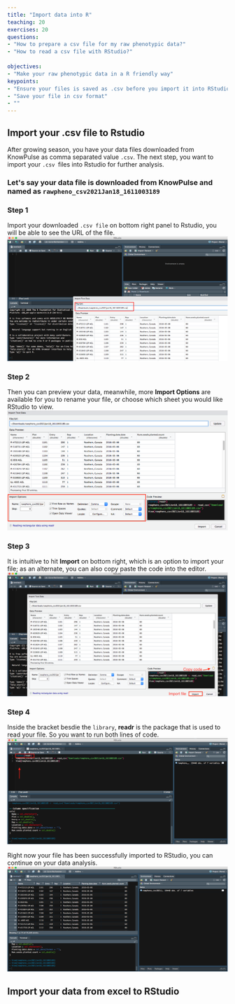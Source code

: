 ```yaml
---
title: "Import data into R"
teaching: 20
exercises: 20
questions:
- "How to prepare a csv file for my raw phenotypic data?"
- "How to read a csv file with RStudio?"

objectives:
- "Make your raw phenotypic data in a R friendly way"
keypoints:
- "Ensure your files is saved as .csv before you import it into RStudio ."
- "Save your file in csv format"
- ""
---
```

## Import your .csv file to Rstudio
After growing season, you have your data files downloaded from KnowPulse as comma separated value `.csv`. The next step, you want to import your `.csv `files into Rstudio for further analysis. 

### Let's say your data file is downloaded from KnowPulse and named as `rawpheno_csv2021Jan18_1611003189`

### Step 1
Import your downloaded `.csv file` on bottom right panel to Rstudio, you will be able to see the URL of the file. 
![Screenshot of main code listing](../fig/Import-data-1.png)

### Step 2
Then you can preview your data, meanwhile, more **Import Options** are available for you to rename your file, or choose which sheet you would like RStudio to view.
![Screenshot of main code listing](../fig/Import-data-2.png)


### Step 3
It is intuitive to hit **Import** on bottom right, which is an option to import your file; as an alternate, you can also copy paste the code into the editor. 
![Screenshot of main code listing](../fig/Import-data-3.png)

### Step 4
Inside the bracket besdie the `library`, **readr** is the package that is used to read your file. So you want to run both lines of code.
![Screenshot of main code listing](../fig/Import-data-4.png)

Right now your file has been successfully imported to RStudio, you can continue on your data analysis. 
![Screenshot of main code listing](../fig/Import-data-5.png)
## Import your data from excel to RStudio
